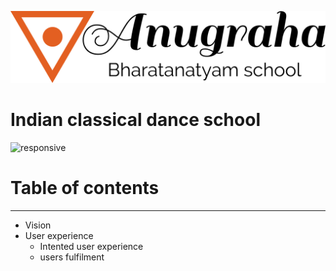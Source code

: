 ![logo](/readme-images/dance-logo.png)
# Indian classical dance school
![responsive](/readne-image/Responsive.png)
# Table of contents
______
- Vision
- User experience
    - Intented user experience
    - users fulfilment

